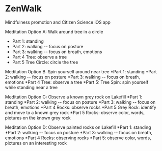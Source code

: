 # ZenWalk
Mindfulness promotion and Citizen Science iOS app


Meditation Option A: Walk around tree in a circle
* Part 1: standing
* Part 2: walking -- focus on posture
* Part 3: walking -- focus on breath, emotions
* Part 4 Tree: observe a tree
* Part 5 Tree Circle: circle the tree

Meditation Option B: Spin yourself around near tree
*Part 1: standing
*Part 2: walking -- focus on posture
*Part 3: walking -- focus on breath, emotions
*Part 4 Tree: observe a tree
*Part 5: Tree Spin: spin yourself while standing near a tree

Meditation Option C: Observe a known grey rock on Lakefill
*Part 1: standing
*Part 2: walking -- focus on posture
*Part 3: walking -- focus on breath, emotions
*Part 4 Rocks: observe rocks
*Part 5 Grey Rock: identify and move to a known grey rock
*Part 5 Rocks: observe color, words, pictures on the known grey rock

Meditation Option D: Observe painted rocks on Lakefill
*Part 1: standing
*Part 2: walking -- focus on posture
*Part 3: walking -- focus on breath, emotions
*Part 4 Rocks: observing rocks
*Part 5: observe color, words, pictures on an interesting rock



